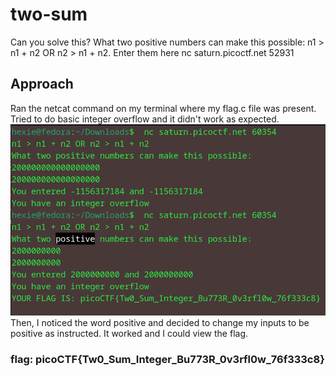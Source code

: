 # two-sum
Can you solve this? What two positive numbers can make this possible: n1 > n1 + n2 OR n2 > n1 + n2.
Enter them here nc saturn.picoctf.net 52931

## Approach
Ran the netcat command on my terminal where my flag.c file was present. Tried to do basic integer overflow and it didn't work as expected.
![](./images/twosum.png)
Then, I noticed the word positive and decided to change my inputs to be positive as instructed. It worked and I could view the flag.

### flag: picoCTF{Tw0_Sum_Integer_Bu773R_0v3rfl0w_76f333c8}
